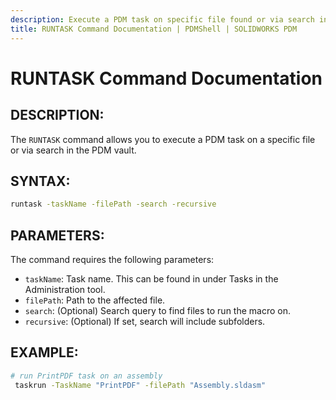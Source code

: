 ```yaml
---
description: Execute a PDM task on specific file found or via search in the PDM vault.
title: RUNTASK Command Documentation | PDMShell | SOLIDWORKS PDM
---
```

# RUNTASK Command Documentation

## DESCRIPTION:

The `RUNTASK` command allows you to execute a PDM task on a specific file or via search in the PDM vault. 

## SYNTAX:

```bash
runtask -taskName -filePath -search -recursive
```

## PARAMETERS:

The command requires the following parameters:


- `taskName`: Task name. This can be found in under Tasks in the Administration tool.
- `filePath`: Path to the affected file.
- `search`: (Optional) Search query to find files to run the macro on.
- `recursive`: (Optional) If set, search will include subfolders.

## EXAMPLE:

```bash
# run PrintPDF task on an assembly
 taskrun -TaskName "PrintPDF" -filePath "Assembly.sldasm"  
 ```